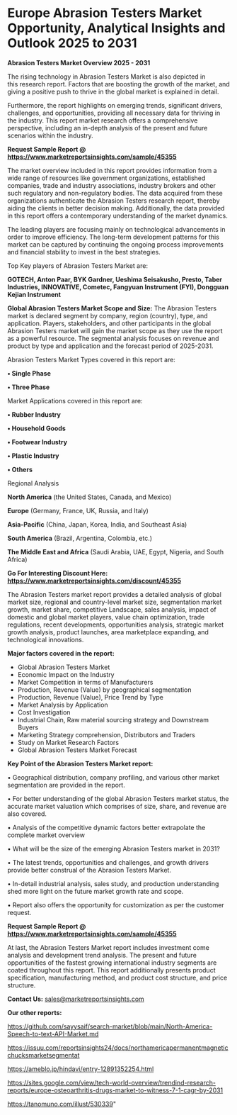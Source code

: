 # Europe Abrasion Testers Market Opportunity, Analytical Insights and Outlook 2025 to 2031

<Strong> Abrasion Testers Market Overview 2025 - 2031</strong>

The rising technology in Abrasion Testers Market is also depicted in this research report. Factors that are boosting the growth of the market, and giving a positive push to thrive in the global market is explained in detail.

Furthermore, the report highlights on emerging trends, significant drivers, challenges, and opportunities, providing all necessary data for thriving in the industry. This report market research offers a comprehensive perspective, including an in-depth analysis of the present and future scenarios within the industry.

<strong>Request Sample Report @ <a href=https://www.marketreportsinsights.com/sample/45355>https://www.marketreportsinsights.com/sample/45355</a></strong>

The market overview included in this report provides information from a wide range of resources like government organizations, established companies, trade and industry associations, industry brokers and other such regulatory and non-regulatory bodies. The data acquired from these organizations authenticate the Abrasion Testers research report, thereby aiding the clients in better decision making. Additionally, the data provided in this report offers a contemporary understanding of the market dynamics.

The leading players are focusing mainly on technological advancements in order to improve efficiency. The long-term development patterns for this market can be captured by continuing the ongoing process improvements and financial stability to invest in the best strategies.

Top Key players of Abrasion Testers Market are:

<strong>GOTECH, Anton Paar, BYK Gardner, Ueshima Seisakusho, Presto, Taber Industries, INNOVATIVE, Cometec, Fangyuan Instrument (FYI), Dongguan Kejian Instrument</strong>

<strong><b>Global Abrasion Testers Market Scope and Size:</b></strong>
The Abrasion Testers market is declared segment by company, region (country), type, and application. Players, stakeholders, and other participants in the global Abrasion Testers market will gain the market scope as they use the report as a powerful resource. The segmental analysis focuses on revenue and product by type and application and the forecast period of 2025-2031.

Abrasion Testers Market Types covered in this report are:

<strong>•  Single Phase

•  Three Phase</strong>

Market Applications covered in this report are:

<strong>•  Rubber Industry

•  Household Goods

•  Footwear Industry

•  Plastic Industry

•  Others</strong> 

Regional Analysis

<strong>North America</strong> (the United States, Canada, and Mexico)

<strong>Europe</strong> (Germany, France, UK, Russia, and Italy)

<strong>Asia-Pacific</strong> (China, Japan, Korea, India, and Southeast Asia)

<strong>South America</strong> (Brazil, Argentina, Colombia, etc.)

<strong>The Middle East and Africa</strong> (Saudi Arabia, UAE, Egypt, Nigeria, and South Africa)

<strong>Go For Interesting Discount Here: <a href=https://www.marketreportsinsights.com/discount/45355>https://www.marketreportsinsights.com/discount/45355</a></strong>

The Abrasion Testers market report provides a detailed analysis of global market size, regional and country-level market size, segmentation market growth, market share, competitive Landscape, sales analysis, impact of domestic and global market players, value chain optimization, trade regulations, recent developments, opportunities analysis, strategic market growth analysis, product launches, area marketplace expanding, and technological innovations.

<strong><b>Major factors covered in the report:</b></strong>
<ul>
  <li>Global Abrasion Testers Market </li>
  <li>Economic Impact on the Industry</li>
  <li>Market Competition in terms of Manufacturers</li>
  <li>Production, Revenue (Value) by geographical segmentation</li>
  <li>Production, Revenue (Value), Price Trend by Type</li>
  <li>Market Analysis by Application</li>
  <li>Cost Investigation</li>
  <li>Industrial Chain, Raw material sourcing strategy and Downstream Buyers</li>
  <li>Marketing Strategy comprehension, Distributors and Traders</li>
  <li>Study on Market Research Factors</li>
  <li>Global Abrasion Testers Market Forecast</li>
</ul>

<strong><b>Key Point of the Abrasion Testers Market report:</b></strong>

• Geographical distribution, company profiling, and various other market segmentation are provided in the report.

• For better understanding of the global Abrasion Testers market status, the accurate market valuation which comprises of size, share, and revenue are also covered.

• Analysis of the competitive dynamic factors better extrapolate the complete market overview

• What will be the size of the emerging Abrasion Testers market in 2031?

• The latest trends, opportunities and challenges, and growth drivers provide better construal of the Abrasion Testers Market.

• In-detail industrial analysis, sales study, and production understanding shed more light on the future market growth rate and scope.

• Report also offers the opportunity for customization as per the customer request.

<strong>Request Sample Report @ <a href=https://www.marketreportsinsights.com/sample/45355>https://www.marketreportsinsights.com/sample/45355</a></strong>

At last, the Abrasion Testers Market report includes investment come analysis and development trend analysis. The present and future opportunities of the fastest growing international industry segments are coated throughout this report. This report additionally presents product specification, manufacturing method, and product cost structure, and price structure.

<strong>Contact Us:</strong>
sales@marketreportsinsights.com

<strong>Our other reports:</strong>

<a href=https://github.com/sayysaif/search-market/blob/main/North-America-Speech-to-text-API-Market.md>https://github.com/sayysaif/search-market/blob/main/North-America-Speech-to-text-API-Market.md</a>

<a href=https://issuu.com/reportsinsights24/docs/northamericapermanentmagneticchucksmarketsegmentat>https://issuu.com/reportsinsights24/docs/northamericapermanentmagneticchucksmarketsegmentat</a>

<a href=https://ameblo.jp/hindavi/entry-12891352254.html>https://ameblo.jp/hindavi/entry-12891352254.html</a>

<a href=https://sites.google.com/view/tech-world-overview/trendind-research-reports/europe-osteoarthritis-drugs-market-to-witness-7-1-cagr-by-2031>https://sites.google.com/view/tech-world-overview/trendind-research-reports/europe-osteoarthritis-drugs-market-to-witness-7-1-cagr-by-2031</a>

<a href=https://tanomuno.com/illust/530339>https://tanomuno.com/illust/530339</a>"
